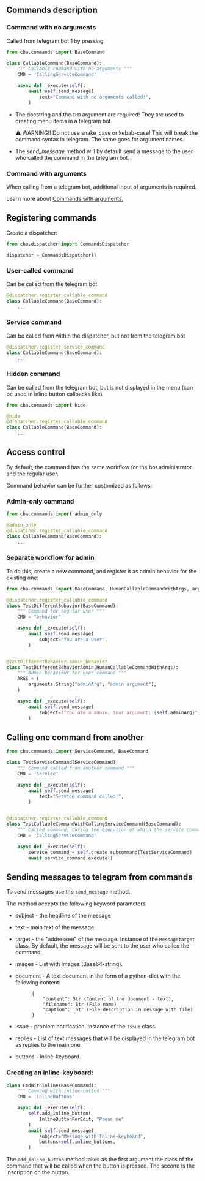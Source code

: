## Commands description

### Command with no arguments
Called from telegram bot 1 by pressing

```python
from cba.commands import BaseCommand

class CallableCommand(BaseCommand):
    """ Callable command with no arguments """
    CMD = 'CallingServiceCommand'

    async def _execute(self):
        await self.send_message(
            text="Command with no arguments called!",
        )
```

- The docstring and the `CMD` argument are required!
They are used to creating menu items in a telegram bot.
  

    ⚠️ WARNING!! Do not use snake_case or kebab-case! 
    This will break the command syntax in telegram.
    The same goes for argument names.
  
  
- The _send_message_ method will by default send a message 
  to the user who called the command in the telegram bot.

### Command with arguments
When calling from a telegram bot, additional input of arguments is required.

Learn more about [Commands with arguments.](https://github.com/osipov-andrey/control_bot_actuator/blob/master/docs/CMD_WITH_ARGS.md)

## Registering commands

Create a dispatcher:
```python
from cba.dispatcher import CommandsDispatcher

dispatcher = CommandsDispatcher()
```

### User-called command
Can be called from the telegram bot

```python
@dispatcher.register_callable_command
class CallableCommand(BaseCommand):
    ...
```
### Service command
Can be called from within the dispatcher, but not from the telegram bot

```python
@dispatcher.register_service_command
class CallableCommand(BaseCommand):
    ...
```

### Hidden command
Can be called from the telegram bot, but is not displayed in the menu
(can be used in inline button callbacks like)

```python
from cba.commands import hide

@hide
@dispatcher.register_callable_command
class CallableCommand(BaseCommand):
    ...
```

## Access control
By default, the command has the same workflow for the bot administrator and the regular user.

Command behavior can be further customized as follows:

### Admin-only command

```python
from cba.commands import admin_only

@admin_only
@dispatcher.register_callable_command
class CallableCommand(BaseCommand):
    ...
```

### Separate workflow for admin
To do this, create a new command, and register it as admin behavior for the existing one:

```python
from cba.commands import BaseCommand, HumanCallableCommandWithArgs, arguments

@dispatcher.register_callable_command
class TestDifferentBehavior(BaseCommand):
    """ Command for regular user """
    CMD = "behavior"

    async def _execute(self):
        await self.send_message(
            subject="You are a user",
        )


@TestDifferentBehavior.admin_behavior
class TestDifferentBehaviorAdmin(HumanCallableCommandWithArgs):
    """ Admin behaviour for user command """
    ARGS = (
        arguments.String("adminArg", "admin argument"),
    )

    async def _execute(self):
        await self.send_message(
            subject=f"You are a admin. Your argument: {self.adminArg}",
        )
```

## Calling one command from another
```python
from cba.commands import ServiceCommand, BaseCommand

class TestServiceCommand(ServiceCommand):
    """ Command called from another command """
    CMD = 'Service'

    async def _execute(self):
        await self.send_message(
            text="Service command called!",
        )


@dispatcher.register_callable_command
class TestCallableCommandWithCallingServiceCommand(BaseCommand):
    """ Called command, during the execution of which the service command will be called """
    CMD = 'CallingServiceCommand'

    async def _execute(self):
        service_command = self.create_subcommand(TestServiceCommand)
        await service_command.execute()


```

## Sending messages to telegram from commands
To send messages use the `send_message` method.

The method accepts the following keyword parameters:

- subject - the headline of the message
- text - main text of the message
- target - the "addressee" of the message. Instance of the `Messagetarget` class. 
  By default, the message will be sent to the user who called the command.
- images - List with images (Base64-string).
- document - A text document in the form of a python-dict with the following content:
  
            {
                "content": Str (Content of the document - text),
                "filename": Str (File name)
                "caption":  Str (File description in message with file)
            }

- issue - problem notification. Instance of the `Issue` class.
- replies - List of text messages that will be displayed 
  in the telegram bot as replies to the main one.
- buttons - inline-keyboard.

### Creating an inline-keyboard:
```python
class CmdWithInline(BaseCommand):
    """ Command with inline-button """
    CMD = 'InlineButtons'

    async def _execute(self):
        self.add_inline_button(
            InlineButtonForEdit, "Press me"
        )
        await self.send_message(
            subject="Message with Inline-keyboard",
            buttons=self.inline_buttons,
        )
```

The `add_inline_button` method takes as the first argument the class of the command 
that will be called when the button is pressed. The second is the inscription on the button.